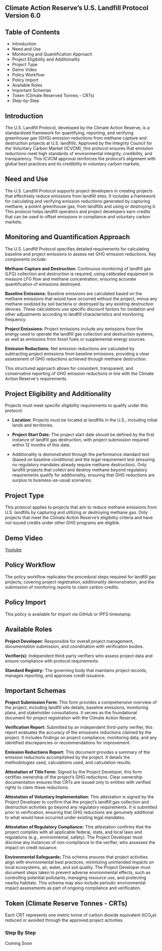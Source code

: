 ## Climate Action Reserve’s U.S. Landfill Protocol Version 6.0

## Table of Contents
<!-- TOC -->

- Introduction
- Need and Use
- Monitoring and Quantification Approach
- Project Eligibility and Additionality
- Project Type
- Demo Video
- Policy Workflow
- Policy Import
- Available Roles
- Important Schemas
- Token (Climate Reserved Tonnes - CRTs)
- Step-by-Step
  
<!-- /TOC -->

## Introduction

The U.S. Landfill Protocol, developed by the Climate Action Reserve, is a standardized framework for quantifying, reporting, and verifying greenhouse gas (GHG) emission reductions from methane capture and destruction projects at U.S. landfills. Approved by the Integrity Council for the Voluntary Carbon Market (ICVCM), this protocol ensures that emission reductions meet high standards of environmental integrity, credibility, and transparency. This ICVCM approval reinforces the protocol’s alignment with global best practices and its credibility in voluntary carbon markets.

## Need and Use 

The U.S. Landfill Protocol supports project developers in creating projects that effectively reduce emissions from landfill sites. It includes a framework for calculating and verifying emission reductions generated by capturing methane, a potent greenhouse gas, from landfills and using or destroying it. This protocol helps landfill operators and project developers earn credits that can be used to offset emissions in compliance and voluntary carbon markets.

## Monitoring and Quantification Approach

The U.S. Landfill Protocol specifies detailed requirements for calculating baseline and project emissions to assess net GHG emission reductions. Key components include:

**Methane Capture and Destruction:** Continuous monitoring of landfill gas (LFG) collection and destruction is required, using calibrated equipment to measure LFG flow and methane concentration, ensuring accurate quantification of emissions destroyed.

**Baseline Emissions:** Baseline emissions are calculated based on the methane emissions that would have occurred without the project, minus any methane oxidized by soil bacteria or destroyed by any existing destruction devices. These calculations use specific discount factors for oxidation and other adjustments according to landfill characteristics and monitoring frequency.

**Project Emissions:** Project emissions include any emissions from the energy used to operate the landfill gas collection and destruction systems, as well as emissions from fossil fuels or supplemental energy sources.

**Emission Reductions:** Net emission reductions are calculated by subtracting project emissions from baseline emissions, providing a clear assessment of GHG reductions achieved through methane destruction.

This structured approach allows for consistent, transparent, and conservative reporting of GHG emission reductions in line with the Climate Action Reserve's requirements.

## Project Eligibility and Additionality

Projects must meet specific eligibility requirements to qualify under this protocol:

- **Location:** Projects must be located at landfills in the U.S., including tribal lands and territories.

- **Project Start Date:** The project start date should be defined by the first instance of landfill gas destruction, with project submission required within 12 months of this date.

- Additionality is demonstrated through the performance standard test (based on baseline conditions) and the legal requirement test (ensuring no regulatory mandates already require methane destruction). Only landfill projects that collect and destroy methane beyond regulatory requirements qualify for additionality, ensuring that GHG reductions are surplus to business-as-usual scenarios.

## Project Type

This protocol applies to projects that aim to reduce methane emissions from U.S. landfills by capturing and utilizing or destroying methane gas. Only projects that meet the Climate Action Reserve’s eligibility criteria and have not issued credits under other GHG programs are eligible.

## Demo Video

[Youtube](https://www.youtube.com/watch?v=fDTobFguBJE)

## Policy Workflow

The policy workflow replicates the procedural steps required for landfill gas projects, covering project registration, additionality demonstration, and the submission of monitoring reports to claim carbon credits.

## Policy Import

This policy is available for import via GitHub or IPFS timestamp.

## Available Roles

**Project Developer:** Responsible for overall project management, documentation submission, and coordination with verification bodies.

**Verifier(s):** Independent third-party verifiers who assess project data and ensure compliance with protocol requirements.

**Standard Registry:** The governing body that maintains project records, manages reporting, and approves credit issuance.

## Important Schemas

**Project Submission Form:** This form provides a comprehensive overview of the project, including landfill site details, baseline emissions, monitoring plans, and stakeholder consultations. It serves as the foundational document for project registration with the Climate Action Reserve.

**Verification Report:** Submitted by an independent third-party verifier, this report evaluates the accuracy of the emissions reductions claimed by the project. It includes findings on project compliance, monitoring data, and any identified discrepancies or recommendations for improvement.

**Emission Reductions Report:** This document provides a summary of the emission reductions accomplished by the project. It details the methodologies used, calculations used, and calculation results.

**Attestation of Title Form:** Signed by the Project Developer, this form certifies ownership of the project’s GHG reductions. Clear ownership documentation ensures that CRTs are issued only to entities with verified rights to claim these reductions.

**Attestation of Voluntary Implementation:** This attestation is signed by the Project Developer to confirm that the project’s landfill gas collection and destruction activities go beyond any regulatory requirements. It is submitted prior to verification, ensuring that GHG reductions are genuinely additional to what would have occurred under existing legal mandates.

**Attestation of Regulatory Compliance:** This attestation confirms that the project complies with all applicable federal, state, and local laws and regulations (e.g., environmental, safety). The Project Developer must disclose any instances of non-compliance to the verifier, who assesses the impact on credit issuance.

**Environmental Safeguards:** This schema ensures that project activities align with environmental best practices, minimizing unintended impacts on local ecosystems, air, water, and soil quality. The Project Developer must document steps taken to prevent adverse environmental effects, such as controlling potential pollutants, managing resource use, and protecting nearby habitats. This schema may also include periodic environmental impact assessments as part of ongoing compliance and verification.

## Token (Climate Reserve Tonnes - CRTs)

Each CRT represents one metric tonne of carbon dioxide equivalent (tCO₂e) reduced or avoided through the approved project activities.

### Step By Step 

Coming Soon
